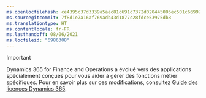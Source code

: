 ```yaml
---
ms.openlocfilehash: ce4395c37d3339a5aec81c691c7372d020445005ec501c669927ce1fbee2faae
ms.sourcegitcommit: 7f8d1e7a16af769adb43d1877c28fdce53975db8
ms.translationtype: HT
ms.contentlocale: fr-FR
ms.lasthandoff: 08/06/2021
ms.locfileid: "6986308"
---
```

> [!IMPORTANT]
> Dynamics 365 for Finance and Operations a évolué vers des applications spécialement conçues pour vous aider à gérer des fonctions métier spécifiques. Pour en savoir plus sur ces modifications, consultez [Guide des licences Dynamics 365](https://mbs.microsoft.com/Files/public/365/Dynamics365LicensingGuide.pdf).
 
